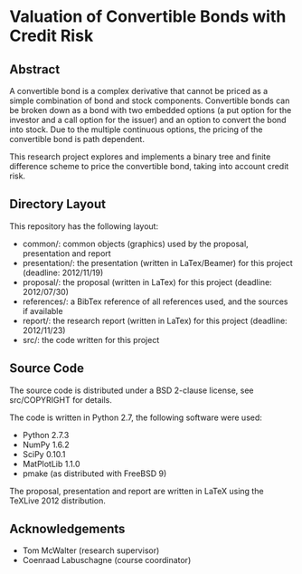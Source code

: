 Valuation of Convertible Bonds with Credit Risk
===============================================

Abstract
--------
A convertible bond is a complex derivative that cannot be priced as a simple
combination of bond and stock components.  Convertible bonds can be broken down
as a bond with two embedded options (a put option for the investor and a call
option for the issuer) and an option to convert the bond into stock.  Due to the
multiple continuous options, the pricing of the convertible bond is path
dependent.

This research project explores and implements a binary tree and finite
difference scheme to price the convertible bond, taking into account credit
risk.

Directory Layout
----------------
This repository has the following layout:
 * common/: common objects (graphics) used by the proposal, presentation and
	report
 * presentation/: the presentation (written in LaTex/Beamer) for this project
	(deadline: 2012/11/19)
 * proposal/: the proposal (written in LaTex) for this project
	(deadline: 2012/07/30)
 * references/: a BibTex reference of all references used, and the sources if
	available
 * report/: the research report (written in LaTex) for this project
	(deadline: 2012/11/23)
 * src/: the code written for this project

Source Code
-----------
The source code is distributed under a BSD 2-clause license, see src/COPYRIGHT
for details.

The code is written in Python 2.7, the following software were used:
 - Python 2.7.3
 - NumPy 1.6.2
 - SciPy 0.10.1
 - MatPlotLib 1.1.0
 - pmake (as distributed with FreeBSD 9)

The proposal, presentation and report are written in LaTeX using the TeXLive
2012 distribution.

Acknowledgements
--------------
 - Tom McWalter (research supervisor)
 - Coenraad Labuschagne (course coordinator)
